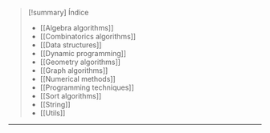 > [!summary] Índice
> - [[Algebra algorithms]]
> - [[Combinatorics algorithms]]
> - [[Data structures]]
> - [[Dynamic programming]]
> - [[Geometry algorithms]]
> - [[Graph algorithms]]
> - [[Numerical methods]]
> - [[Programming techniques]]
> - [[Sort algorithms]]
> - [[String]]
> - [[Utils]]

---